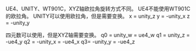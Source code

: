 UE4、UNITY、WT901C，XYZ轴欧拉角旋转方式不同。
UE4不能使用WT901C的欧拉角。
UNITY可以使用欧拉角，但是需要变换。
x = unity_z
y = -unity_x
z = -unity_y

四元数可以使用，但是XYZ轴需要变换。
q0 = unity_w = ue4_w
q1 = unity_z = -ue4_y
q2 = -unity_x = -ue4_x
q3= -unity_y = -ue4_z
